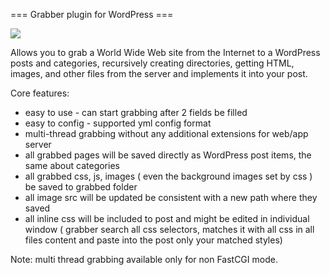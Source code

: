 === Grabber plugin for WordPress ===

<img src='https://travis-ci.org/AlexTsumarov/easy-grabber.svg'>

Allows you to grab a World Wide Web site from the Internet to a WordPress posts and categories, 
recursively creating directories, getting HTML, images, and other files from the server and implements it into your post. 

Core features:
 - easy to use - can start grabbing after 2 fields be filled
 - easy to config - supported yml config format
 - multi-thread grabbing without any additional extensions for web/app server
 - all grabbed pages will be saved directly as WordPress post items, the same about categories
 - all grabbed css, js, images ( even the background images set by css ) be saved to grabbed folder
 - all image src will be updated be consistent with a new path where they saved
 - all inline css will be included to post and might be edited in individual window ( grabber search all css selectors, matches it with all css in all files content and paste into the post only your matched styles)

Note: multi thread grabbing available only for non FastCGI mode.